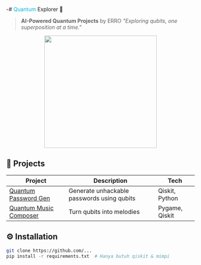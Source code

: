-# <span style="color: #00b4d8;">Quantum</span> Explorer 🚀  
> **AI-Powered Quantum Projects** by ERRO 
> *"Exploring qubits, one superposition at a time."*  

<div align="center">
  <img src="https://media.giphy.com/media/v1.Y2lkPTc5MGI3NjExeWN5Z3p1dW5qZ3p2a2l5d3V3b2VnOHZ1b2l6dG9kd2p2eHd4c3J1aCZlcD12MV9pbnRlcm5hbF9naWZzX2dpZklkJmN0PWc/26tn33aiTi1jkl6H6/giphy.gif" width="300">
</div>

## 🌌 **Projects**  
| Project | Description | Tech |  
|---------|-------------|------|  
| [Quantum Password Gen](link) | Generate unhackable passwords using qubits | Qiskit, Python |  
| [Quantum Music Composer](link) | Turn qubits into melodies | Pygame, Qiskit |  
## ⚙️ **Installation**  
```bash  
git clone https://github.com/...
pip install -r requirements.txt  # Hanya butuh qiskit & mimpi  
